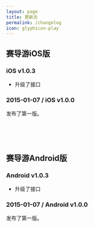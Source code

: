 ```yaml
---
layout: page
title: 更新志
permalink: /changelog
icon: glyphicon-play
---
```


## 赛导游iOS版 



### iOS v1.0.3


* 升级了接口




###  2015-01-07 / iOS v1.0.0 


发布了第一版。


<br/><br/><br/>


## 赛导游Android版


### Android v1.0.3

* 升级了接口




### 2015-01-07 / Android v1.0.0


发布了第一版。